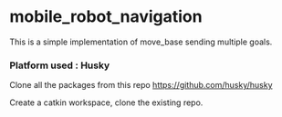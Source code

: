 # mobile_robot_navigation

This is a simple implementation of move_base sending multiple goals.

### Platform used : Husky 
Clone all the packages from this repo https://github.com/husky/husky

Create a catkin workspace, clone the existing repo. 

